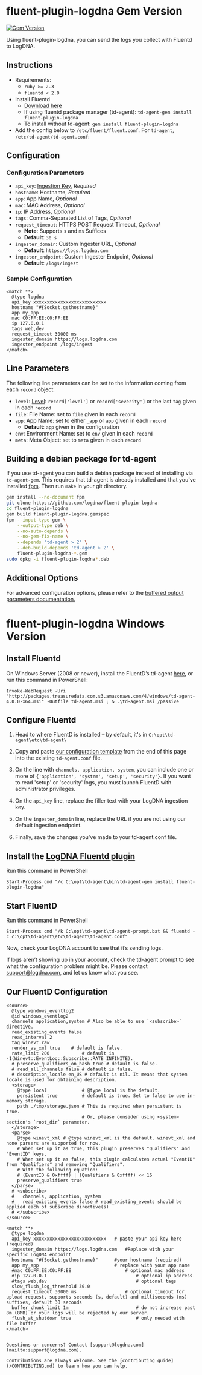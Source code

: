 # fluent-plugin-logdna Gem Version

[![Gem Version](https://badge.fury.io/rb/fluent-plugin-logdna.svg)](https://badge.fury.io/rb/fluent-plugin-logdna)

Using fluent-plugin-logdna, you can send the logs you collect with Fluentd to LogDNA.

## Instructions

* Requirements:
  * `ruby >= 2.3`
  * `fluentd < 2.0`
* Install Fluentd
  * [Download here](http://www.fluentd.org/download)
  * If using fluentd package manager (td-agent): `td-agent-gem install fluent-plugin-logdna`
  * To install without td-agent: `gem install fluent-plugin-logdna`
* Add the config below to `/etc/fluent/fluent.conf`. For `td-agent`, `/etc/td-agent/td-agent.conf`:

## Configuration

### Configuration Parameters
- `api_key`: [Ingestion Key](https://docs.logdna.com/docs/ingestion-key), *Required*
- `hostname`: Hostname, *Required*
- `app`: App Name, *Optional*
- `mac`: MAC Address, *Optional*
- `ip`: IP Address, *Optional*
- `tags`: Comma-Separated List of Tags, *Optional*
- `request_timeout`: HTTPS POST Request Timeout, *Optional*
  - **Note**: Supports `s` and `ms` Suffices
  - **Default**: `30 s`
- `ingester_domain`: Custom Ingester URL, *Optional*
  - **Default**: `https://logs.logdna.com`
- `ingester_endpoint`: Custom Ingester Endpoint, *Optional*
  - **Default**: `/logs/ingest`

### Sample Configuration

~~~~~configuration
<match **>
  @type logdna
  api_key xxxxxxxxxxxxxxxxxxxxxxxxxxx
  hostname "#{Socket.gethostname}"
  app my_app
  mac C0:FF:EE:C0:FF:EE
  ip 127.0.0.1
  tags web,dev
  request_timeout 30000 ms
  ingester_domain https://logs.logdna.com
  ingester_endpoint /logs/ingest
</match>
~~~~~

## Line Parameters

The following line parameters can be set to the information coming from each `record` object:
- `level`: [Level](https://github.com/logdna/logger-node#supported-log-levels): `record['level']` or `record['severity']` or the last `tag` given in each `record`
- `file`: File Name: set to `file` given in each `record`
- `app`: App Name: set to either `_app` or `app` given in each `record`
  - **Default**: `app` given in the configuration
- `env`: Environment Name: set to `env` given in each `record`
- `meta`: Meta Object: set to `meta` given in each `record`


## Building a debian package for td-agent

If you use td-agent you can build a debian package instead of installing via `td-agent-gem`. This requires that td-agent is already installed and that you've installed [fpm](http://fpm.readthedocs.io/en/latest/index.html). Then run `make` in your git directory.

~~~~~bash
gem install --no-document fpm
git clone https://github.com/logdna/fluent-plugin-logdna
cd fluent-plugin-logdna
gem build fluent-plugin-logdna.gemspec
fpm --input-type gem \
    --output-type deb \
    --no-auto-depends \
    --no-gem-fix-name \
    --depends 'td-agent > 2' \
    --deb-build-depends 'td-agent > 2' \
    fluent-plugin-logdna-*.gem
sudo dpkg -i fluent-plugin-logdna*.deb
~~~~~

## Additional Options

For advanced configuration options, please refer to the [buffered output parameters documentation.](https://docs.fluentd.org/v/0.12/output#buffered-output-parameters)

# fluent-plugin-logdna Windows Version

## Install Fluentd

On Windows Server (2008 or newer), install the FluentD’s td-agent [here](https://docs.fluentd.org/installation/install-by-msi#td-agent-v4), or run this command in PowerShell:

```
Invoke-WebRequest -Uri "http://packages.treasuredata.com.s3.amazonaws.com/4/windows/td-agent-4.0.0-x64.msi" -Outfile td-agent.msi ; & .\td-agent.msi /passive
```

## Configure Fluentd

1. Head to where FluentD is installed – by default, it's in `C:\opt\td-agent\etc\td-agent\`

2. Copy and paste [our configuration template](#our-fluentd-configuration) from the end of this page into the existing `td-agent.conf` file.

3. On the line with `channels, application, system`, you can include one or more of `{'application', 'system', 'setup', 'security'}`. If you want to read 'setup' or 'security' logs, you must launch FluentD with administrator privileges.

4. On the `api_key` line, replace the filler text with your LogDNA ingestion key.

5. On the `ingester_domain` line, replace the URL if you are not using our default ingestion endpoint.

6. Finally, save the changes you've made to your td-agent.conf file.


## Install the [LogDNA Fluentd plugin](https://github.com/logdna/fluent-plugin-logdna)

Run this command in PowerShell

```
Start-Process cmd "/c C:\opt\td-agent\bin\td-agent-gem install fluent-plugin-logdna"
```

## Start FluentD

Run this command in PowerShell
```
Start-Process cmd "/k C:\opt\td-agent\td-agent-prompt.bat && fluentd -c c:\opt\td-agent\etc\td-agent\td-agent.conf"
```

Now, check your LogDNA account to see that it’s sending logs.

If logs aren’t showing up in your account, check the td-agent prompt to see what the configuration problem might be. Please contact [support@logdna.com](mailto:support@logdna.com), and let us know what you see.

## Our FluentD Configuration

```
<source>
  @type windows_eventlog2
  @id windows_eventlog2
  channels application,system # Also be able to use `<subscribe>` directive.
  read_existing_events false
  read_interval 2
  tag winevt.raw
  render_as_xml true   	# default is false.
  rate_limit 200        	# default is -1(Winevt::EventLog::Subscribe::RATE_INFINITE).
  # preserve_qualifiers_on_hash true # default is false.
  # read_all_channels false # default is false.
  # description_locale en_US # default is nil. It means that system locale is used for obtaining description.
  <storage>
	@type local         	# @type local is the default.
	persistent true     	# default is true. Set to false to use in-memory storage.
	path ./tmp/storage.json # This is required when persistent is true.
                        	# Or, please consider using <system> section's `root_dir` parameter.
  </storage>
  <parse>
	@type winevt_xml # @type winevt_xml is the default. winevt_xml and none parsers are supported for now.
	# When set up it as true, this plugin preserves "Qualifiers" and "EventID" keys.
	# When set up it as false, this plugin calculates actual "EventID" from "Qualifiers" and removing "Qualifiers".
	# With the following equation:
	# (EventID & 0xffff) | (Qualifiers & 0xffff) << 16
	preserve_qualifiers true
  </parse>
  # <subscribe>
  #   channels, application, system
  #   read_existing_events false # read_existing_events should be applied each of subscribe directive(s)
  # </subscribe>
</source>
 
<match **>
  @type logdna
  api_key xxxxxxxxxxxxxxxxxxxxxxxxxxx	# paste your api key here (required)
  ingester_domain https://logs.logdna.com	#Replace with your specific LogDNA endpoint
  hostname "#{Socket.gethostname}"		#your hostname (required)
  app my_app                   			# replace with your app name
  #mac C0:FF:EE:C0:FF:EE                 	# optional mac address
  #ip 127.0.0.1                          		# optional ip address
  #tags web,dev                          		# optional tags
  slow_flush_log_threshold 30.0
  request_timeout 30000 ms               	# optional timeout for upload request, supports seconds (s, default) and milliseconds (ms) suffixes, default 30 seconds
  buffer_chunk_limit 1m                  		# do not increase past 8m (8MB) or your logs will be rejected by our server.
  flush_at_shutdown true                 		# only needed with file buffer
</match>


Questions or concerns? Contact [support@logdna.com](mailto:support@logdna.com).

Contributions are always welcome. See the [contributing guide](/CONTRIBUTING.md) to learn how you can help.
